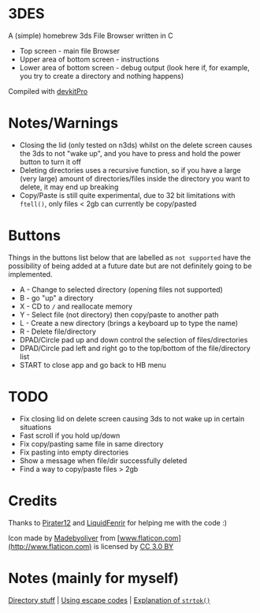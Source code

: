 # 3DES
A (simple) homebrew 3ds File Browser written in C

 - Top screen - main file Browser
 - Upper area of bottom screen - instructions
 - Lower area of bottom screen - debug output (look here if, for example, you try to create a directory and nothing happens)

Compiled with [devkitPro](https://devkitpro.org/)

# Notes/Warnings
- Closing the lid (only tested on n3ds) whilst on the delete screen causes the 3ds to not "wake up", and you have to press and hold the power button to turn it off
- Deleting directories uses a recursive function, so if you have a large (very large) amount of directories/files inside the directory you want to delete, it may end up breaking
- Copy/Paste is still quite experimental, due to 32 bit limitations with `ftell()`, only files < 2gb can currently be copy/pasted

# Buttons
Things in the buttons list below that are labelled as `not supported` have the
possibility of being added at a future date but are not definitely going to be implemented.

- A - Change to selected directory (opening files not supported)
- B - go "up" a directory
- X - CD to `/` and reallocate memory
- Y - Select file (not directory) then copy/paste to another path
- L - Create a new directory (brings a keyboard up to type the name)
- R - Delete file/directory
- DPAD/Circle pad up and down control the selection of files/directories
- DPAD/Circle pad left and right go to the top/bottom of the file/directory list
- START to close app and go back to HB menu

# TODO
- Fix closing lid on delete screen causing 3ds to not wake up in certain situations
- Fast scroll if you hold up/down
- Fix copy/pasting same file in same directory
- Fix pasting into empty directories
- Show a message when file/dir successfully deleted
- Find a way to copy/paste files > 2gb

# Credits
Thanks to [Pirater12](https://github.com/Pirater12) and [LiquidFenrir](https://github.com/LiquidFenrir) for helping me
with the code :)

Icon made by [Madebyoliver](http://www.flaticon.com/authors/madebyoliver) from [www.flaticon.com](http://www.flaticon.com) is licensed by [CC 3.0 BY](http://creativecommons.org/licenses/by/3.0/)

# Notes (mainly for myself)
[Directory stuff](https://www.gnu.org/software/libc/manual/html_node/Directory-Entries.html) | [Using escape codes](https://smealum.github.io/ctrulib/graphics_2printing_2colored-text_2source_2main_8c-example.html#a1) | [Explanation of `strtok()`](http://stackoverflow.com/a/3890186)
